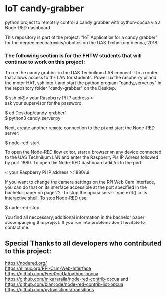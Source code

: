 # IoT candy-grabber
python project to remotely control a candy grabber with python-opcua via a Node-RED dashboard

This repository is part of the project: "IoT Application for a candy grabber"
for the degree mechatronics/robotics on the UAS Technikum Vienna, 2018.

### The following section is for the FHTW students that will continue to work on this project:
To run the candy grabber in the UAS Technikum LAN connect it to a router that allows access to the LAN for students. 
Power up the raspberry pi and the motor HAT, ssh into it and start the python program "candy_server.py" in the repository folder "candy-grabber" on the Desktop.

$ ssh pi@\< your Raspberry Pi IP address \><br/>
ask your supervisor for the password

$ cd Desktop/candy-grabber"<br/>
$ python3 candy_server.py<br/>

Next, create another remote connection to the pi and start the Node-RED server:

$ node-red-start<br/>

To open the Node-RED flow editor, start a browser on any device connected to the UAS Technikum LAN and enter the Raspberry Pis IP Adress followed by port 1880. To open the Node-RED dashboard add /ui to the port:

\< your Raspberry Pi IP address \>:1880/ui<br/>

If you want to change the camera settings on the RPi Web Cam Interface, 
you can do that on its interface accessible at the port specified in the bachelor paper on page 22.
To stop the opcua server type exit() in its interactive shell.
To stop Node-RED use: 

$ node-red-stop

You find all neccessary, additional information in the bachelor paper accompanying this project. 
If you run into problems don't hesitate to contact me.

## Special Thanks to all developers who contributed to this project:
https://nodered.org/<br/>
https://elinux.org/RPi-Cam-Web-Interface<br/>
https://github.com/FreeOpcUa/python-opcua<br/>
https://github.com/mikakaraila/node-red-contrib-opcua and https://github.com/biancode/node-red-contrib-iiot-opcua <br/>
https://github.com/pytransitions/transitions<br/>



